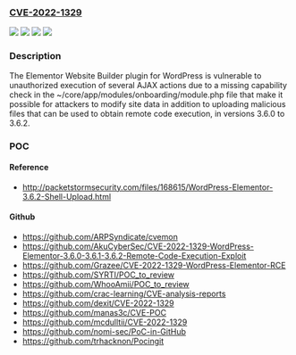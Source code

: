 ### [CVE-2022-1329](https://cve.mitre.org/cgi-bin/cvename.cgi?name=CVE-2022-1329)
![](https://img.shields.io/static/v1?label=Product&message=Elementor%20Website%20Builder%20&color=blue)
![](https://img.shields.io/static/v1?label=Version&message=3.6.0%3D%203.6.0%20&color=brighgreen)
![](https://img.shields.io/static/v1?label=Vulnerability&message=CWE-434%20Unrestricted%20Upload%20of%20File%20with%20Dangerous%20Type&color=brighgreen)
![](https://img.shields.io/static/v1?label=Vulnerability&message=CWE-862%20Missing%20Authorization&color=brighgreen)

### Description

The Elementor Website Builder plugin for WordPress is vulnerable to unauthorized execution of several AJAX actions due to a missing capability check in the ~/core/app/modules/onboarding/module.php file that make it possible for attackers to modify site data in addition to uploading malicious files that can be used to obtain remote code execution, in versions 3.6.0 to 3.6.2.

### POC

#### Reference
- http://packetstormsecurity.com/files/168615/WordPress-Elementor-3.6.2-Shell-Upload.html

#### Github
- https://github.com/ARPSyndicate/cvemon
- https://github.com/AkuCyberSec/CVE-2022-1329-WordPress-Elementor-3.6.0-3.6.1-3.6.2-Remote-Code-Execution-Exploit
- https://github.com/Grazee/CVE-2022-1329-WordPress-Elementor-RCE
- https://github.com/SYRTI/POC_to_review
- https://github.com/WhooAmii/POC_to_review
- https://github.com/crac-learning/CVE-analysis-reports
- https://github.com/dexit/CVE-2022-1329
- https://github.com/manas3c/CVE-POC
- https://github.com/mcdulltii/CVE-2022-1329
- https://github.com/nomi-sec/PoC-in-GitHub
- https://github.com/trhacknon/Pocingit

